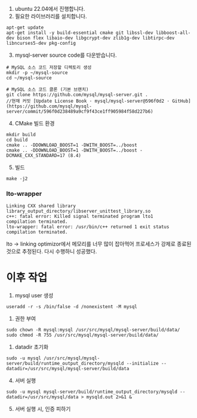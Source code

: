 1. ubuntu 22.04에서 진행합니다.
2. 필요한 라이브러리를 설치합니다.
```
apt-get update
apt-get install -y build-essential cmake git libssl-dev libboost-all-dev bison flex libaio-dev libgcrypt-dev zlib1g-dev libtirpc-dev libncurses5-dev pkg-config
```

3. mysql-server source code를 다운받습니다.
```
# MySQL 소스 코드 저장할 디렉토리 생성
mkdir -p ~/mysql-source
cd ~/mysql-source

# MySQL 소스 코드 클론 (기본 브랜치)
git clone https://github.com/mysql/mysql-server.git .
//현재 커밋 [Update License Book · mysql/mysql-server@596f0d2 · GitHub](https://github.com/mysql/mysql-server/commit/596f0d238489a9cf9f43ce1ff905984f58d227b6)
```


4. CMake 빌드 환경
```
mkdir build
cd build
cmake .. -DDOWNLOAD_BOOST=1 -DWITH_BOOST=../boost
cmake .. -DDOWNLOAD_BOOST=1 -DWITH_BOOST=../boost -DCMAKE_CXX_STANDARD=17 (8.4)
```

5. 빌드
```
make -j2
```


### lto-wrapper
```
Linking CXX shared library library_output_directory/libserver_unittest_library.so
c++: fatal error: Killed signal terminated program lto1
compilation terminated.
lto-wrapper: fatal error: /usr/bin/c++ returned 1 exit status
compilation terminated.
```

lto -> linking optimizor에서 메모리를 너무 많이 잡아먹어 프로세스가 강제로 종료된 것으로 추정된다. 다시 수행하니 성공했다.

# 이후 작업
1. mysql user 생성
```
useradd -r -s /bin/false -d /nonexistent -M mysql
```
1. 권한 부여
```
sudo chown -R mysql:mysql /usr/src/mysql/mysql-server/build/data/
sudo chmod -R 755 /usr/src/mysql/mysql-server/build/data/
```
1. datadir 초기화
```
sudo -u mysql /usr/src/mysql/mysql-server/build/runtime_output_directory/mysqld --initialize --datadir=/usr/src/mysql/mysql-server/build/data
```

4. 서버 실행
```
sudo -u mysql mysql-server/build/runtime_output_directory/mysqld --datadir=/usr/src/mysql/data > mysqld.out 2>&1 &
```

5. 서버 실행 시, 인증 피하기